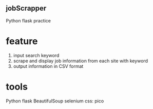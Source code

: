 ## jobScrapper
 Python flask practice

# feature
1. input search keyword
2. scrape and display job information from each site with keyword
3. output information in CSV format

# tools
Python
flask
BeautifulSoup
selenium
css: pico

